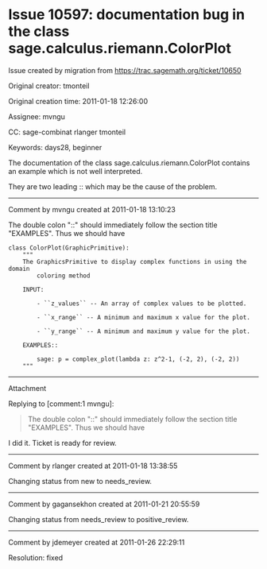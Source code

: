 # Issue 10597: documentation bug in the class sage.calculus.riemann.ColorPlot

Issue created by migration from https://trac.sagemath.org/ticket/10650

Original creator: tmonteil

Original creation time: 2011-01-18 12:26:00

Assignee: mvngu

CC:  sage-combinat rlanger tmonteil

Keywords: days28, beginner

The documentation of the class sage.calculus.riemann.ColorPlot
 contains an example which is not well interpreted.


They are two leading :: which may be the cause of the problem.



---

Comment by mvngu created at 2011-01-18 13:10:23

The double colon "::" should immediately follow the section title "EXAMPLES". Thus we should have


```
class ColorPlot(GraphicPrimitive):
    """                                                                         
    The GraphicsPrimitive to display complex functions in using the domain      
        coloring method                                                         
                                                                                
    INPUT:                                                                      
                                                                                
        - ``z_values`` -- An array of complex values to be plotted.             
                                                                                
        - ``x_range`` -- A minimum and maximum x value for the plot.            
                                                                                
        - ``y_range`` -- A minimum and maximum y value for the plot.            
                                                                                
    EXAMPLES::

        sage: p = complex_plot(lambda z: z^2-1, (-2, 2), (-2, 2))               
    """
```



---

Attachment

Replying to [comment:1 mvngu]:
> The double colon "::" should immediately follow the section title "EXAMPLES". Thus we should have

I did it. Ticket is ready for review.


---

Comment by rlanger created at 2011-01-18 13:38:55

Changing status from new to needs_review.


---

Comment by gagansekhon created at 2011-01-21 20:55:59

Changing status from needs_review to positive_review.


---

Comment by jdemeyer created at 2011-01-26 22:29:11

Resolution: fixed
